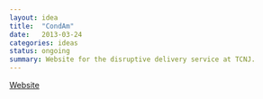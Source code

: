 ```yaml
---
layout: idea
title:  "CondAm"
date:   2013-03-24
categories: ideas
status: ongoing
summary: Website for the disruptive delivery service at TCNJ.
---
```

[Website](http://condam.net)

